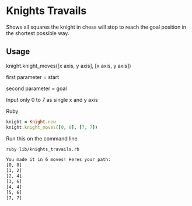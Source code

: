 # Knights Travails

Shows all squares the knight in chess will stop to reach the goal position in the shortest possible way.

## Usage

knight.knight_moves([x axis, y axis], [x axis, y axis])

first parameter = start

second parameter = goal

Input only 0 to 7 as single x and y axis

Ruby

```ruby
knight = Knight.new
knight.knight_moves([0, 0], [7, 7])
```

Run this on the command line

```bash
ruby lib/knights_travails.rb
```

```bash
You made it in 6 moves! Heres your path:
[0, 0]
[1, 2]
[2, 4]
[3, 6]
[4, 4]
[5, 6]
[7, 7]
```
